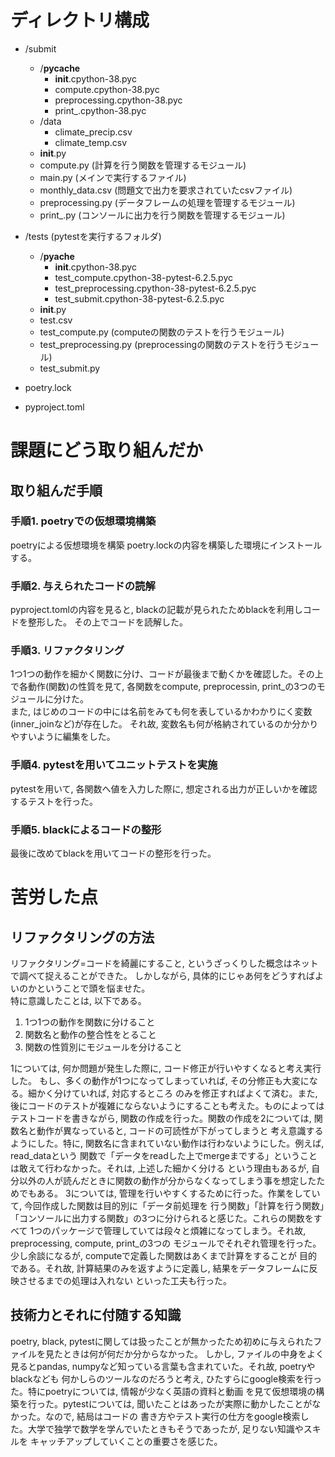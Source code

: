 # ディレクトリ構成  

+ /submit
    + /__pycache__
        + __init__.cpython-38.pyc
        + compute.cpython-38.pyc
        + preprocessing.cpython-38.pyc
        + print_.cpython-38.pyc
    + /data
        + climate_precip.csv
        + climate_temp.csv
    + __init__.py
    + compute.py (計算を行う関数を管理するモジュール)
    + main.py (メインで実行するファイル)
    + monthly_data.csv (問題文で出力を要求されていたcsvファイル)
    + preprocessing.py (データフレームの処理を管理するモジュール)
    + print_.py (コンソールに出力を行う関数を管理するモジュール)
    
+ /tests (pytestを実行するフォルダ)
    + /__pyache__
        + __init__.cpython-38.pyc
        + test_compute.cpython-38-pytest-6.2.5.pyc
        + test_preprocessing.cpython-38-pytest-6.2.5.pyc
        + test_submit.cpython-38-pytest-6.2.5.pyc
    + __init__.py
    + test.csv
    + test_compute.py (computeの関数のテストを行うモジュール)
    + test_preprocessing.py (preprocessingの関数のテストを行うモジュール)
    + test_submit.py
+ poetry.lock
+ pyproject.toml

# 課題にどう取り組んだか
## 取り組んだ手順
### 手順1. poetryでの仮想環境構築  
poetryによる仮想環境を構築
poetry.lockの内容を構築した環境にインストールする。  
### 手順2. 与えられたコードの読解  
pyproject.tomlの内容を見ると, blackの記載が見られたためblackを利用しコードを整形した。
その上でコードを読解した。  
### 手順3. リファクタリング  
1つ1つの動作を細かく関数に分け、コードが最後まで動くかを確認した。その上で各動作(関数)の性質を見て, 
各関数をcompute, preprocessin, print_の3つのモジュールに分けた。  
また, はじめのコードの中には名前をみても何を表しているかわかりにく変数(inner_joinなど)が存在した。
それ故, 変数名も何が格納されているのか分かりやすいように編集をした。  
### 手順4. pytestを用いてユニットテストを実施  
pytestを用いて, 各関数へ値を入力した際に, 想定される出力が正しいかを確認するテストを行った。
### 手順5. blackによるコードの整形  
最後に改めてblackを用いてコードの整形を行った。

# 苦労した点
## リファクタリングの方法
リファクタリング=コードを綺麗にすること, というざっくりした概念はネットで調べて捉えることができた。
しかしながら, 具体的にじゃあ何をどうすればよいのかということで頭を悩ませた。  
特に意識したことは, 以下である。
1. 1つ1つの動作を関数に分けること
2. 関数名と動作の整合性をとること
3. 関数の性質別にモジュールを分けること  

1については, 何か問題が発生した際に, コード修正が行いやすくなると考え実行した。
もし、多くの動作が1つになってしまっていれば, その分修正も大変になる。細かく分けていれば, 対応するところ
のみを修正すればよくて済む。また, 後にコードのテストが複雑にならないようにすることも考えた。ものによってはテストコードを書きながら, 関数の作成を行った。関数の作成を2については, 関数名と動作が異なっていると, コードの可読性が下がってしまうと
考え意識するようにした。特に, 関数名に含まれていない動作は行わないようにした。例えば, read_dataという
関数で「データをreadした上でmergeまでする」ということは敢えて行わなかった。それは, 上述した細かく分ける
という理由もあるが, 自分以外の人が読んだときに関数の動作が分からなくなってしまう事を想定したためでもある。
3については, 管理を行いやすくするために行った。作業をしていて, 今回作成した関数は目的別に「データ前処理を
行う関数」「計算を行う関数」「コンソールに出力する関数」の3つに分けられると感じた。これらの関数をすべて
1つのパッケージで管理していては段々と煩雑になってしまう。それ故, preprocessing, compute, print_の3つの
モジュールでそれぞれ管理を行った。少し余談になるが, computeで定義した関数はあくまで計算をすることが
目的である。それ故, 計算結果のみを返すように定義し, 結果をデータフレームに反映させるまでの処理は入れない
といった工夫も行った。
## 技術力とそれに付随する知識
poetry, black, pytestに関しては扱ったことが無かったため初めに与えられたファイルを見たときは何が何だか分からなかった。
しかし, ファイルの中身をよく見るとpandas, numpyなど知っている言葉も含まれていた。それ故, poetryやblackなども
何かしらのツールなのだろうと考え, ひたすらにgoogle検索を行った。特にpoetryについては, 情報が少なく英語の資料と動画
を見て仮想環境の構築を行った。pytestについては, 聞いたことはあったが実際に動かしたことがなかった。なので, 結局はコードの
書き方やテスト実行の仕方をgoogle検索した。大学で独学で数学を学んでいたときもそうであったが, 足りない知識やスキルを
キャッチアップしていくことの重要さを感じた。

